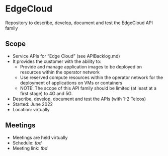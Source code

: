 # EdgeCloud
Repository to describe, develop, document and test the EdgeCloud API family

## Scope
* Service APIs for “Edge Cloud” (see APIBacklog.md)  
* It provides the customer with the ability to:  
  * Provide and manage application images to be deployed on resources within the operator network 
  * Use reserved compute resources within the operator network for the deployment of applications on VMs or containers  
  * NOTE: The scope of this API family should be limited (at least at a first stage) to 4G and 5G.  
* Describe, develop, document and test the APIs (with 1-2 Telcos)  
* Started: June 2022
* Location: virtually  

## Meetings
* Meetings are held virtually
* Schedule: *tbd*
* Meeting link: *tbd*

